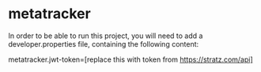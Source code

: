 # metatracker

In order to be able to run this project, you will need to add a developer.properties file, containing the following content:

metatracker.jwt-token=[replace this with token from https://stratz.com/api]
